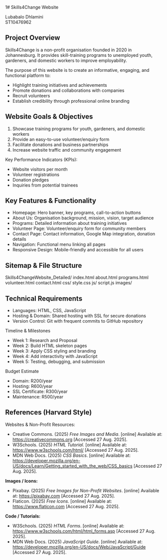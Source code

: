 1# Skills4Change Website


 Lubabalo Dhlamini  
 ST10476962  
 



## Project Overview
Skills4Change is a non-profit organisation founded in 2020 in Johannesburg. It provides skill-training programs to unemployed youth, gardeners, and domestic workers to improve employability.  

The purpose of this website is to create an informative, engaging, and functional platform to:

- Highlight training initiatives and achievements  
- Promote donations and collaborations with companies  
- Recruit volunteers  
- Establish credibility through professional online branding



## Website Goals & Objectives
1. Showcase training programs for youth, gardeners, and domestic workers  
2. Provide an easy-to-use volunteer/enquiry form  
3. Facilitate donations and business partnerships  
4. Increase website traffic and community engagement  

Key Performance Indicators (KPIs):

- Website visitors per month  
- Volunteer registrations  
- Donation pledges  
- Inquiries from potential trainees  



## Key Features & Functionality
- Homepage: Hero banner, key programs, call-to-action buttons  
- About Us: Organisation background, mission, vision, target audience  
- Programs: Detailed information about training initiatives  
- Volunteer Page: Volunteer/enquiry form for community members  
- Contact Page: Contact information, Google Map integration, donation details  
- Navigation: Functional menu linking all pages  
- Responsive Design: Mobile-friendly and accessible for all users  



## Sitemap & File Structure

Skills4ChangeWebsite_Detailed/
 index.html 
 about.html
 programs.html
volunteer.html
contact.html
 css/
  style.css
    js/
      script.js
   images/





## Technical Requirements
- Languages: HTML, CSS, JavaScript  
- Hosting & Domain: Shared hosting with SSL for secure donations  
- Version Control: Git with frequent commits to GitHub repository  



 Timeline & Milestones
- Week 1: Research and Proposal  
- Week 2: Build HTML skeleton pages  
- Week 3: Apply CSS styling and branding  
- Week 4: Add interactivity with JavaScript  
- Week 5: Testing, debugging, and submission  



 Budget Estimate
- Domain: R200/year  
- Hosting: R600/year  
- SSL Certificate: R300/year  
- Maintenance: R500/year  



## References (Harvard Style)

Websites & Non-Profit Resources:  

- Creative Commons. (2025) *Free Images and Media*. [online] Available at: https://creativecommons.org [Accessed 27 Aug. 2025].  
- W3Schools. (2025) *HTML Tutorial*. [online] Available at: https://www.w3schools.com/html/ [Accessed 27 Aug. 2025].  
- MDN Web Docs. (2025) *CSS Basics*. [online] Available at: https://developer.mozilla.org/en-US/docs/Learn/Getting_started_with_the_web/CSS_basics [Accessed 27 Aug. 2025].  


**Images / Icons:**  
- Pixabay. (2025) *Free Images for Non-Profit Websites*. [online] Available at: https://pixabay.com [Accessed 27 Aug. 2025].  
- Flaticon. (2025) *Free Icons*. [online] Available at: https://www.flaticon.com [Accessed 27 Aug. 2025].  

**Code / Tutorials:**  
- W3Schools. (2025) *HTML Forms*. [online] Available at: https://www.w3schools.com/html/html_forms.asp [Accessed 27 Aug. 2025].  
- MDN Web Docs. (2025) *JavaScript Guide*. [online] Available at: https://developer.mozilla.org/en-US/docs/Web/JavaScript/Guide [Accessed 27 Aug. 2025].  

